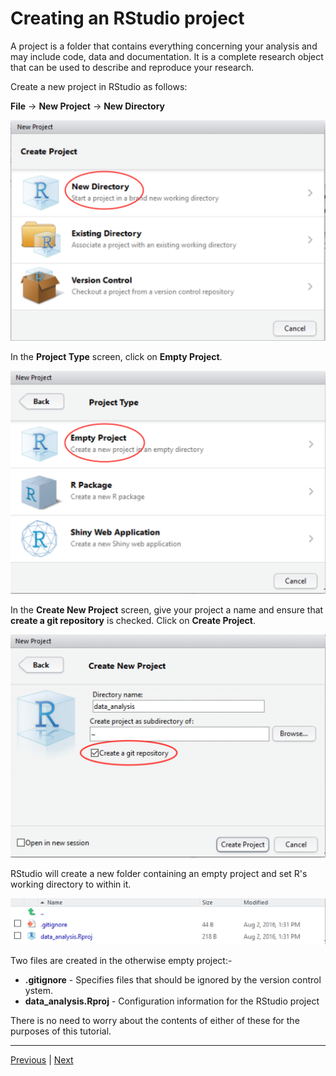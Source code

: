 # Creating an RStudio project

A project is a folder that contains everything concerning your analysis and may include code, data and documentation. It is a complete research object that can be used to describe and reproduce your research.

Create a new project in RStudio as follows:

**File** -> **New Project** -> **New Directory**

![](./assets/project_screen1.png)

In the **Project Type** screen, click on **Empty Project**.

![](./assets/project_screen2.png)

In the **Create New Project** screen, give your project a name and ensure that **create a git repository** is checked. Click on **Create Project**.

![](./assets/project_screen3.png)

RStudio will create a new folder containing an empty project and set R's working directory to within it.

![](./assets/project_files.png)

Two files are created in the otherwise empty project:-

* **.gitignore** - Specifies files that should be ignored by the version control ystem.
* **data_analysis.Rproj** - Configuration information for the RStudio project

There is no need to worry about the contents of either of these for the purposes of this tutorial.  

***

[Previous](./github.md) | [Next](./analysis_start.md)
